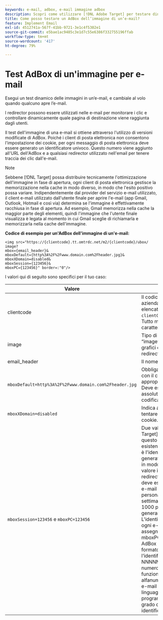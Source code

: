 ```yaml
---
keywords: e-mail, adbox, e-mail immagine adbox
description: Scopri come utilizzare [!DNL Adobe Target] per testare dinamicamente le immagini nelle e-mail e persino modificarle al volo quando qualcuno apre l’e-mail.
title: Come posso testare un AdBox dell’immagine di un’e-mail?
feature: Implement Email
exl-id: 4512741a-567f-41bb-9721-3e1c4f5302e1
source-git-commit: e5bae1ac9485c3e1d7c55e6386f332755196ffab
workflow-type: tm+mt
source-wordcount: '417'
ht-degree: 79%

---
```


# Test AdBox di un&#39;immagine per e-mail

Esegui un test dinamico delle immagini in un’e-mail, e cambiale al volo quando qualcuno apre l’e-mail.

I redirector possono essere utilizzati nelle e-mail per monitorare i clic e controllare dinamicamente quale pagina di destinazione viene raggiunta dagli utenti.

Il test dell&#39;immagine di una e-mail si ottiene attraverso l&#39;utilizzo di versioni modificate di AdBox. Poiché i client di posta elettronica non consentono l&#39;impostazione dei cookie, per ogni messaggio di posta elettronica deve essere generato un identificatore univoco. Questo numero viene aggiunto all&#39;URL dell&#39;AdBox e a qualsiasi redirector utilizzato nell&#39;email per tenere traccia dei clic dall&#39;e-mail.

>[!NOTE]
>
>Sebbene [!DNL Target] possa distribuire tecnicamente l&#39;ottimizzazione dell&#39;immagine in fase di apertura, ogni client di posta elettronica gestisce la memorizzazione nella cache in modo diverso, in modo che l&#39;esito positivo possa variare. Indipendentemente dal provider del servizio e-mail utilizzato, il client e-mail utilizzato dall&#39;utente finale per aprire l&#39;e-mail (app Gmail, Outlook, Hotmail e così via) determina se l&#39;immagine è effettivamente racchiusa in fase di apertura. Ad esempio, Gmail memorizza nella cache la maggior parte degli elementi, quindi l&#39;immagine che l&#39;utente finale visualizza è legata al momento in cui Gmail sceglie di richiamarla e memorizzarla nella cache dell&#39;immagine.

**Codice di esempio per un&#39;AdBox dell&#39;immagine di un&#39;e-mail:**

```
<img src="https://{clientcode}.tt.omtrdc.net/m2/​{clientcode}/ubox/​image?
mbox={email_header}&
mboxDefault=​{http%3A%2F%2Fwww.domain.com%2Fheader.jpg}&
mboxXDomain=disabled&
mboxSession={123456}&
mboxPC={123456}" border=:"0"/>
```

I valori qui di seguito sono specifici per il tuo caso:

| Valore | Descrizione |
|--- |--- |
| clientcode | Il codice cliente della tua azienda. Trovalo nel tuo at.js elencato come `clientCode='yourclientcode'`. Tutto minuscolo e senza caratteri speciali. |
| image | Tipo di offerta. È sempre “image” per gli annunci grafici e “page” per i redirector. |
| email_header | Il nome della AdBox. |
| `mboxDefault=http%3A%2F%2Fwww.domain.com%2Fheader.jpg` | Obbligatorio. Sostituisci l’URL con il contenuto predefinito appropriato per la AdBox. Deve essere un riferimento assoluto e deve essere codificato nell’URL. |
| `mboxXDomain=disabled` | Indica a [!DNL Target] di non tentare di impostare un cookie. |
| `mboxSession=123456` e `mboxPC=123456` | Due valori richiesti da [!DNL Target] per unire il profilo di questo utente al profilo esistente per il sito. 123456 è l&#39;identificatore univoco generato per e-mail. Inserire in modo dinamico questo valore in ogni URL AdBox e redirector. Questo numero deve essere univoco per ogni e-mail inviata a ciascuna persona. Se un&#39;e-mail settimanale viene inviata a 1000 persone, è necessario generare 1000 ID univoci.<br />L&#39;identificatore univoco per ogni e-mail deve essere assegnato a mboxSession e mboxPC in ciascun URL della AdBox e del redirector. Il formato consigliato per l’identificatore è timestamp-NNNNN, dove NNNNN è un numero casuale di 5 cifre, ma funziona qualsiasi formato alfanumerico. Alcuni servizi e-mail di massa e qualsiasi linguaggio di programmazione sono in grado di generare questo identificatore univoco. |
